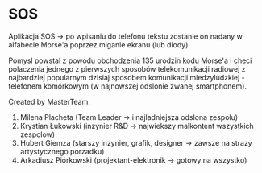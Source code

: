 # SOS
Aplikacja SOS -> po wpisaniu do telefonu tekstu zostanie on nadany w alfabecie Morse'a poprzez miganie ekranu (lub diody).

Pomysl powstal z powodu obchodzenia 135 urodzin kodu Morse'a i checi polaczenia jednego z pierwszych sposobów telekomunikacji radiowej z najbardziej popularnym dzisiaj sposobem komunikacji miedzyludzkiej - telefonem komórkowym (w najnowszej odslonie zwanej smartphonem).

Created by MasterTeam:

1. Milena Placheta (Team Leader -> i najladniejsza odslona zespolu)
2. Krystian Łukowski (inzynier R&D -> najwiekszy malkontent wszystkich zespolow)
3. Hubert Giemza (starszy inzynier, grafik, designer -> zawsze na strazy artystycznego porzadku)
4. Arkadiusz Piórkowski (projektant-elektronik -> gotowy na wszystko)
